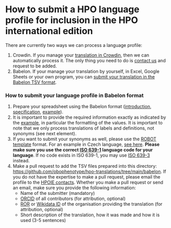 # How to submit a HPO language profile for inclusion in the HPO international edition

There are currently two ways we can process a language profile:

1. Crowdin. If you manage your [translation in Crowdin](https://crowdin.com/project/hpo-translation), then we can automatically process it. The only thing you need to do is [contact us](contact.md) and request to be added.
2. Babelon. If your manage your translation by yourself, in Excel, Google Sheets or your own program, you can [submit your translation in the Babelon TSV format](#babelon).

<a id="babelon"></a>

### How to submit your language profile in Babelon format

1. Prepare your spreadsheet using the Babelon format ([introduction](https://github.com/monarch-initiative/babelon/blob/main/README.md), [specification](https://monarch-initiative.github.io/babelon/), [example](https://github.com/obophenotype/hpo-translations/blob/main/examples/hp-zh.babelon.tsv)).
2. It is important to provide the required information exactly as indicated by the [example](https://github.com/obophenotype/hpo-translations/blob/main/examples/hp-zh.babelon.tsv), in particular the formatting of the values. It is important to note that we only process translations of labels and definitions, not synonyms (see next element).
3. If you want to submit your synonyms as well, please use the [ROBOT template](http://robot.obolibrary.org/template) format. For an example in Czech language, [see here](https://github.com/obophenotype/hpo-translations/blob/main/examples/hp-cs.synonyms.tsv). **Please make sure you use the correct [ISO 639-1](https://en.wikipedia.org/wiki/ISO_639-1) language code for your language**. If no code exists in ISO 639-1, you may use [ISO 639-3](https://en.wikipedia.org/wiki/ISO_639-3) instead.
4. Make a pull request to add the TSV files prepared into this directory: https://github.com/obophenotype/hpo-translations/tree/main/babelon. If you do not have the expertise to make a pull request, please email the profile to the [HPOIE contacts](contact.md). Whether you make a pull request or send an email, make sure you provide the following information:
    - Name of the submitter (mandatory)
    - [ORCID](https://orcid.org) of all contributors (for attribution, optional)
    - [ROR](https://ror.org) or [Wikidata ID](https://www.wikidata.org/) of the organisation providing the translation (for attribution, optional)
    - Short description of the translation, how it was made and how it is used (3-5 sentences)

